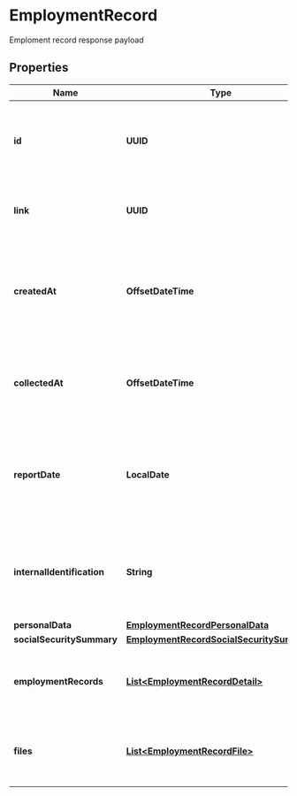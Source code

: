 

# EmploymentRecord

Emploment record response payload

## Properties

| Name | Type | Description | Notes |
|------------ | ------------- | ------------- | -------------|
|**id** | **UUID** | The unique identifier created by Belvo for the current IMSS statement. |  [optional] |
|**link** | **UUID** | The unique identifier created by Belvo for the current user. |  [optional] |
|**createdAt** | **OffsetDateTime** | The ISO-8601 timestamp of when the data point was initially created in Belvo&#39;s database. |  [optional] |
|**collectedAt** | **OffsetDateTime** | The ISO-8601 timestamp when the data point was collected. |  [optional] |
|**reportDate** | **LocalDate** | The date when the employment record report was generated, in &#x60;YYYY-MM-DD&#x60; format. |  [optional] |
|**internalIdentification** | **String** | Unique ID for user according to the institution. For IMSS Mexico, this is the CURP. |  [optional] |
|**personalData** | [**EmploymentRecordPersonalData**](EmploymentRecordPersonalData.md) |  |  [optional] |
|**socialSecuritySummary** | [**EmploymentRecordSocialSecuritySummary**](EmploymentRecordSocialSecuritySummary.md) |  |  [optional] |
|**employmentRecords** | [**List&lt;EmploymentRecordDetail&gt;**](EmploymentRecordDetail.md) | Details regarding the individual&#39;s employment history. |  [optional] |
|**files** | [**List&lt;EmploymentRecordFile&gt;**](EmploymentRecordFile.md) | Additional PDF binary files relating to the individual&#39;s employment. |  [optional] |



